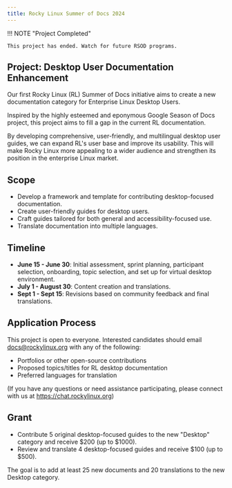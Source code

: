 ```yaml
---
title: Rocky Linux Summer of Docs 2024
---
```


!!! NOTE "Project Completed"

    This project has ended. Watch for future RSOD programs.

## Project: Desktop User Documentation Enhancement

Our first Rocky Linux (RL) Summer of Docs initiative aims to create a new documentation category for Enterprise Linux Desktop Users. 

Inspired by the highly esteemed and eponymous Google Season of Docs project, this project aims to fill a gap in the current RL documentation.

By developing comprehensive, user-friendly, and multilingual desktop user guides, we can expand RL's user base and improve its usability. This will make Rocky Linux more appealing to a wider audience and strengthen its position in the enterprise Linux market.

## Scope

- Develop a framework and template for contributing desktop-focused documentation.
- Create user-friendly guides for desktop users.
- Craft guides tailored for both general and accessibility-focused use.
- Translate documentation into multiple languages.

## Timeline

- **June 15 - June 30**: Initial assessment, sprint planning, participant selection, onboarding, topic selection, and set up for virtual desktop environment.
- **July 1 - August 30**: Content creation and translations.
- **Sept 1 - Sept 15**: Revisions based on community feedback and final translations.

## Application Process
This project is open to everyone. Interested candidates should email docs@rockylinux.org with any of the following:

- Portfolios or other open-source contributions
- Proposed topics/titles for RL desktop documentation
- Preferred languages for translation

(If you have any questions or need assistance participating, please connect with us at https://chat.rockylinux.org)

## Grant

- Contribute 5 original desktop-focused guides to the new "Desktop" category and receive $200 (up to $1000).
- Review and translate 4 desktop-focused guides and receive $100 (up to $500).

The goal is to add at least 25 new documents and 20 translations to the new Desktop category.




